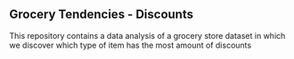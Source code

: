 ## Grocery Tendencies - Discounts
This repository contains a data analysis of a grocery store dataset in which we discover which type of item has the most amount of discounts
